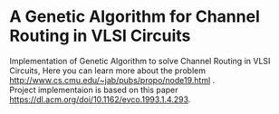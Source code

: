 # A Genetic Algorithm for Channel Routing in VLSI Circuits

Implementation of Genetic Algorithm to solve Channel Routing in VLSI Circuits,
Here you can learn more about the problem http://www.cs.cmu.edu/~jab/pubs/propo/node19.html .\
Project implementaion is based on this paper https://dl.acm.org/doi/10.1162/evco.1993.1.4.293.